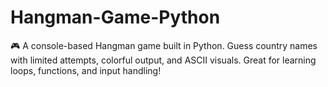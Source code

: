 # Hangman-Game-Python
🎮 A console-based Hangman game built in Python. Guess country names with limited attempts, colorful output, and ASCII visuals. Great for learning loops, functions, and input handling!
